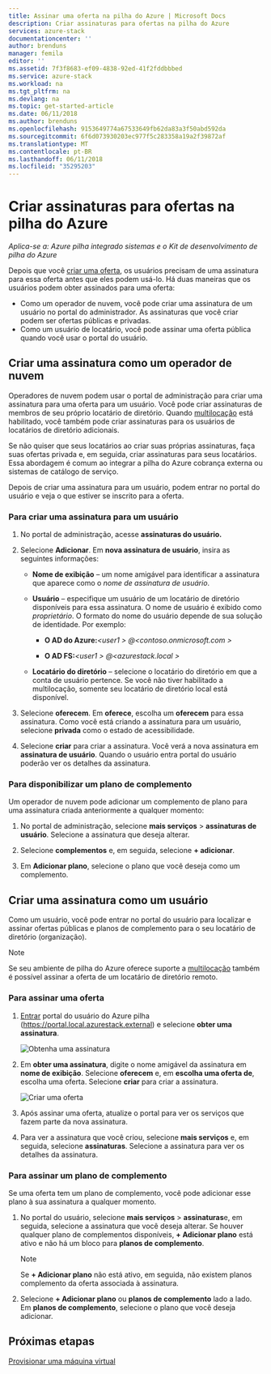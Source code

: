 ```yaml
---
title: Assinar uma oferta na pilha do Azure | Microsoft Docs
description: Criar assinaturas para ofertas na pilha do Azure
services: azure-stack
documentationcenter: ''
author: brenduns
manager: femila
editor: ''
ms.assetid: 7f3f8683-ef09-4838-92ed-41f2fddbbbed
ms.service: azure-stack
ms.workload: na
ms.tgt_pltfrm: na
ms.devlang: na
ms.topic: get-started-article
ms.date: 06/11/2018
ms.author: brenduns
ms.openlocfilehash: 9153649774a67533649fb62da83a3f50abd592da
ms.sourcegitcommit: 6f6d073930203ec977f5c283358a19a2f39872af
ms.translationtype: MT
ms.contentlocale: pt-BR
ms.lasthandoff: 06/11/2018
ms.locfileid: "35295203"
---
```

# <a name="create-subscriptions-to-offers-in-azure-stack"></a>Criar assinaturas para ofertas na pilha do Azure

*Aplica-se a: Azure pilha integrado sistemas e o Kit de desenvolvimento de pilha do Azure*

Depois que você [criar uma oferta](azure-stack-create-offer.md), os usuários precisam de uma assinatura para essa oferta antes que eles podem usá-lo. Há duas maneiras que os usuários podem obter assinados para uma oferta:

- Como um operador de nuvem, você pode criar uma assinatura de um usuário no portal do administrador. As assinaturas que você criar podem ser ofertas públicas e privadas.
- Como um usuário de locatário, você pode assinar uma oferta pública quando você usar o portal do usuário.  

## <a name="create-a-subscription-as-a-cloud-operator"></a>Criar uma assinatura como um operador de nuvem

Operadores de nuvem podem usar o portal de administração para criar uma assinatura para uma oferta para um usuário.  Você pode criar assinaturas de membros de seu próprio locatário de diretório.  Quando [multilocação](azure-stack-enable-multitenancy.md) está habilitado, você também pode criar assinaturas para os usuários de locatários de diretório adicionais.

Se não quiser que seus locatários ao criar suas próprias assinaturas, faça suas ofertas privada e, em seguida, criar assinaturas para seus locatários. Essa abordagem é comum ao integrar a pilha do Azure cobrança externa ou sistemas de catálogo de serviço.

Depois de criar uma assinatura para um usuário, podem entrar no portal do usuário e veja o que estiver se inscrito para a oferta.  

### <a name="to-create-a-subscription-for-a-user"></a>Para criar uma assinatura para um usuário

1. No portal de administração, acesse **assinaturas do usuário.**
2. Selecione **Adicionar**. Em **nova assinatura de usuário**, insira as seguintes informações:  

   - **Nome de exibição** – um nome amigável para identificar a assinatura que aparece como o *nome de assinatura de usuário*.
   - **Usuário** – especifique um usuário de um locatário de diretório disponíveis para essa assinatura. O nome de usuário é exibido como *proprietário*.  O formato do nome do usuário depende de sua solução de identidade. Por exemplo: 

     - **O AD do Azure:***&lt;user1 > @&lt;contoso.onmicrosoft.com >* 

     - **O AD FS:***&lt;user1 > @&lt;azurestack.local >* 

   - **Locatário do diretório** – selecione o locatário do diretório em que a conta de usuário pertence. Se você não tiver habilitado a multilocação, somente seu locatário de diretório local está disponível.

3. Selecione **oferecem**. Em **oferece**, escolha um **oferecem** para essa assinatura. Como você está criando a assinatura para um usuário, selecione **privada** como o estado de acessibilidade.

4. Selecione **criar** para criar a assinatura. Você verá a nova assinatura em **assinatura de usuário**. Quando o usuário entra portal do usuário poderão ver os detalhes da assinatura.

### <a name="to-make-an-add-on-plan-available"></a>Para disponibilizar um plano de complemento

Um operador de nuvem pode adicionar um complemento de plano para uma assinatura criada anteriormente a qualquer momento:

1. No portal de administração, selecione **mais serviços** > **assinaturas de usuário**. Selecione a assinatura que deseja alterar.

2. Selecione **complementos** e, em seguida, selecione **+ adicionar**.  

3. Em **Adicionar plano**, selecione o plano que você deseja como um complemento.

## <a name="create-a-subscription-as-a-user"></a>Criar uma assinatura como um usuário

Como um usuário, você pode entrar no portal do usuário para localizar e assinar ofertas públicas e planos de complemento para o seu locatário de diretório (organização).

>[!NOTE]
>Se seu ambiente de pilha do Azure oferece suporte a [multilocação](azure-stack-enable-multitenancy.md) também é possível assinar a oferta de um locatário de diretório remoto.

### <a name="to-subscribe-to-an-offer"></a>Para assinar uma oferta

1. [Entrar](azure-stack-connect-azure-stack.md) portal do usuário do Azure pilha (https://portal.local.azurestack.external) e selecione **obter uma assinatura**.

   ![Obtenha uma assinatura](media/azure-stack-subscribe-plan-provision-vm/image01.png)
  
2. Em **obter uma assinatura**, digite o nome amigável da assinatura em **nome de exibição**. Selecione **oferecem** e, em **escolha uma oferta de**, escolha uma oferta. Selecione **criar** para criar a assinatura.

   ![Criar uma oferta](media/azure-stack-subscribe-plan-provision-vm/image02.png)
  
3. Após assinar uma oferta, atualize o portal para ver os serviços que fazem parte da nova assinatura.
4. Para ver a assinatura que você criou, selecione **mais serviços** e, em seguida, selecione **assinaturas**. Selecione a assinatura para ver os detalhes da assinatura.  

### <a name="to-subscribe-to-an-add-on-plan"></a>Para assinar um plano de complemento

Se uma oferta tem um plano de complemento, você pode adicionar esse plano à sua assinatura a qualquer momento.  

1. No portal do usuário, selecione **mais serviços** > **assinaturas**e, em seguida, selecione a assinatura que você deseja alterar. Se houver qualquer plano de complementos disponíveis, **+ Adicionar plano** está ativo e não há um bloco para **planos de complemento**.

   >[!NOTE]
   >Se **+ Adicionar plano** não está ativo, em seguida, não existem planos complemento da oferta associada à assinatura.

1. Selecione **+ Adicionar plano** ou **planos de complemento** lado a lado. Em **planos de complemento**, selecione o plano que você deseja adicionar.

## <a name="next-steps"></a>Próximas etapas

[Provisionar uma máquina virtual](azure-stack-provision-vm.md)

